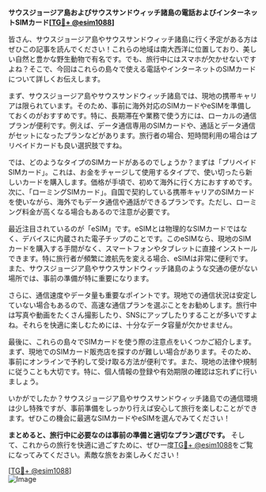 **サウスジョージア島およびサウスサンドウィッチ諸島の電話およびインターネットSIMカード[[TG💪+ @esim1088](https://t.me/s/esim1088)]**

皆さん、サウスジョージア島やサウスサンドウィッチ諸島に行く予定がある方はぜひこの記事を読んでください！これらの地域は南大西洋に位置しており、美しい自然と豊かな野生動物で有名です。でも、旅行中にはスマホが欠かせないですよね？そこで、今回はこれらの島々で使える電話やインターネットのSIMカードについて詳しくお伝えします。

まず、サウスジョージア島やサウスサンドウィッチ諸島では、現地の携帯キャリアは限られています。そのため、事前に海外対応のSIMカードやeSIMを準備しておくのがおすすめです。特に、長期滞在や業務で使う方には、ローカルの通信プランが便利です。例えば、データ通信専用のSIMカードや、通話とデータ通信がセットになったプランなどがあります。旅行者の場合、短時間利用の場合はプリペイドカードも良い選択肢ですね。

では、どのようなタイプのSIMカードがあるのでしょうか？まずは「プリペイドSIMカード」。これは、お金をチャージして使用するタイプで、使い切ったら新しいカードを購入します。価格が手頃で、初めて海外に行く方におすすめです。次に、「ローミングSIMカード」。自国で契約している携帯キャリアのSIMカードを使いながら、海外でもデータ通信や通話ができるプランです。ただし、ローミング料金が高くなる場合もあるので注意が必要です。

最近注目されているのが「eSIM」です。eSIMとは物理的なSIMカードではなく、デバイスに内蔵された電子チップのことです。このeSIMなら、現地のSIMカードを購入する手間がなく、スマートフォンやタブレットに直接インストールできます。特に旅行者が頻繁に渡航先を変える場合、eSIMは非常に便利です。また、サウスジョージア島やサウスサンドウィッチ諸島のような交通の便がない場所では、事前の準備が特に重要になります。

さらに、通信速度やデータ量も重要なポイントです。現地での通信状況は安定していない場合もあるので、高速な通信プランを選ぶことをお勧めします。旅行中は写真や動画をたくさん撮影したり、SNSにアップしたりすることが多いですよね。それらを快適に楽しむためには、十分なデータ容量が欠かせません。

最後に、これらの島々でSIMカードを使う際の注意点をいくつかご紹介します。まず、現地でのSIMカード販売店を探すのが難しい場合があります。そのため、事前にオンラインで予約して受け取る方法が便利です。また、現地の法律や規制に従うことも大切です。特に、個人情報の登録や有効期限の確認は忘れずに行いましょう。

いかがでしたか？サウスジョージア島やサウスサンドウィッチ諸島での通信環境は少し特殊ですが、事前準備をしっかり行えば安心して旅行を楽しむことができます。ぜひこの機会に最適なSIMカードやeSIMを選んでみてください！

**まとめると、旅行中に必要なのは事前の準備と適切なプラン選びです。** そして、これからの旅行を快適に過ごすために、ぜひ一度[TG💪+ @esim1088](https://t.me/s/esim1088)をご覧になってみてください。素敵な旅をお楽しみください！

[[TG💪+ @esim1088](https://t.me/s/esim1088)]  
![Image](https://i.postimg.cc/Y0z9fWf4/image.png)